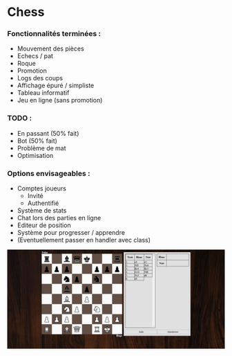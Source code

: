 # Chess

### Fonctionnalités terminées :
* Mouvement des pièces
* Echecs / pat
* Roque
* Promotion
* Logs des coups
* Affichage épuré / simpliste
* Tableau informatif
* Jeu en ligne (sans promotion)

### TODO :
* En passant (50% fait)
* Bot (50% fait)
* Problème de mat
* Optimisation

### Options envisageables :
* Comptes joueurs
  * Invité
  * Authentifié
* Système de stats
* Chat lors des parties en ligne
* Editeur de position
* Système pour progresser / apprendre
* (Eventuellement passer en handler avec class)

![Exemple](exemple.png)

